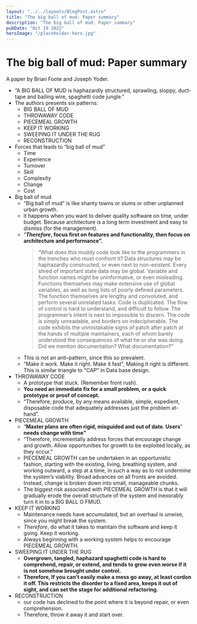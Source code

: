 ```yaml
---
layout: "../../layouts/BlogPost.astro"
title: "The big ball of mud: Paper summary"
description: "The big ball of mud: Paper summary"
pubDate: "Oct 19 2022"
heroImage: "/placeholder-hero.jpg"
---
```


# The big ball of mud: Paper summary

A paper by Brian Foote and Joseph Yoder.

- “A BIG BALL OF MUD is haphazardly structured, sprawling, sloppy, duct-tape and bailing wire, spaghetti code jungle.”
- The authors presents six patterns:
  - BIG BALL OF MUD
  - THROWAWAY CODE
  - PIECEMEAL GROWTH
  - KEEP IT WORKING
  - SWEEPING IT UNDER THE RUG
  - RECONSTRUCTION
- Forces that leads to “big ball of mud”
  - Time
  - Experience
  - Turnover
  - Skill
  - Complexity
  - Change
  - Cost
- Big ball of mud
  - “Big ball of mud” is like shanty towns or slums or other unplanned urban growth.
  - it happens when you want to deliver quality software on time, under budget. Because architecture is a long term investment and easy to dismiss (for the management).
  - “**_Therefore_, focus first on features and functionality, then focus on architecture and performance”.**
    > “What does this muddy code look like to the programmers in the trenches who must confront it? Data structures may be haphazardly constructed, or even next to non-existent. Every shred of important state data may be global. Variable and function names might be uninformative, or even misleading. Functions themselves may make extensive use of global variables, as well as long lists of poorly defined parameters. The function themselves are lengthy and convoluted, and perform several unrelated tasks. Code is duplicated. The flow of control is hard to understand, and difficult to follow. The programmer’s intent is next to impossible to discern. The code is simply unreadable, and borders on indecipherable. The code exhibits the unmistakable signs of patch after patch at the hands of multiple maintainers, each of whom barely understood the consequences of what he or she was doing. Did we mention documentation? What documentation?”
  - This is not an anti-pattern, since this so prevalent.
  - “Make it work. Make it right. Make it fast”, Making it right is different. This is similar triangle to “CAP” in Data base design.
- THROWAWAY CODE
  - A prototype that stuck. (Remember front rush).
  - **You need an immediate fix for a small problem, or a quick prototype or proof of concept.**
  - “Therefore, produce, by any means available, simple, expedient, disposable code that adequately addresses just the problem at-hand”.
- PIECEMEAL GROWTH
  - “**Master plans are often rigid, misguided and out of date. Users’ needs change with time”**
  - “Therefore, incrementally address forces that encourage change and growth. Allow opportunities for
    growth to be exploited locally, as they occur.”
  - PIECEMEAL GROWTH can be undertaken in an opportunistic fashion, starting with the existing, living, breathing system, and working outward, a step at a time, in such a way as to not undermine the system’s viability. Broad advances on all fronts are avoided. Instead, change is broken down into small, manageable chunks.
  - The biggest risk associated with PIECEMEAL GROWTH is that it will gradually erode the overall structure of the system and inexorably turn it in to a BIG BALL O FMUD.
- KEEP IT WORKING
  - Maintenance needs have accumulated, but an overhaul is unwise, since you might break the system.
  - _Therefore_, do what it takes to maintain the software and keep it going. Keep it working.
  - Always beginning with a working system helps to encourage PIECEMEAL GROWTH.
- SWEEPING IT UNDER THE RUG
  - **Overgrown, tangled, haphazard spaghetti code is hard to comprehend, repair, or extend, and tends to grow even worse if it is not somehow brought under control.**
  - **Therefore, If you can’t easily make a mess go away, at least cordon it off. This restricts the disorder to a fixed area, keeps it out of sight, and can set the stage for additional refactoring.**
- RECONSTRUCTION
  - our code has declined to the point where it is beyond repair, or even comprehension.
  - Therefore, throw it away it and start over.
